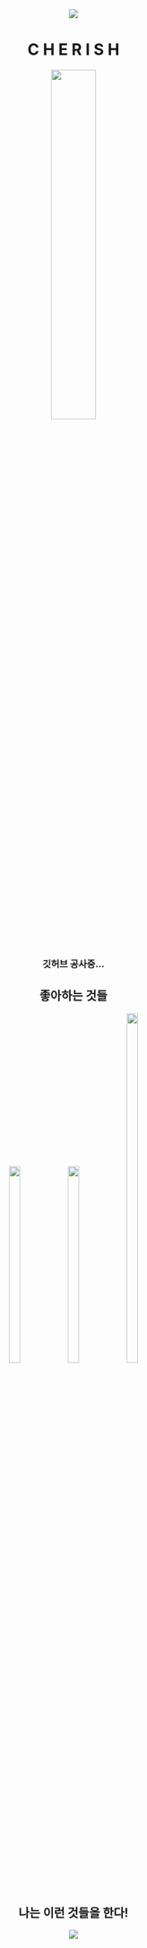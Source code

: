 <div align="center">
<img src="https://capsule-render.vercel.app/api?type=soft&color=auto&height=300&section=header&text=WELCOME!%20&fontSize=90" />
  </div>
<div align='center'>
<h1> C H E R I S H </h1>
<p align="center">
  <img src="https://i.pinimg.com/564x/73/4c/f0/734cf021e04d5f5187052943ad702398.jpg" width="40%" height="40%">
  <h3>깃허브 공사중...</h3>
</p>
<h2> 좋아하는 것들 </h2>
<p align="center">
<img src="https://t1.daumcdn.net/cafeattach/1YVY7/8d42512b31ebf9ba8742fb9d82ed650f82905b3a" width="20%" height="30%">
<img src="https://t1.daumcdn.net/cafeattach/1X510/241d5c79aeb589d5ff63b43ac747563270c368bc"width="20%" height="30%">
<img src="https://user-images.githubusercontent.com/100480440/227225218-bc0106cf-a43e-43f1-82d9-a8f8b5d6a260.jpeg" width="20%" height="40%">

</p>
<p align="center">
<h2> 나는 이런 것들을 한다! </h2>
<img src="https://github-readme-stats.vercel.app/api/top-langs/?username=chaerish&layout=compact"><br><br>
</p>
</div>

